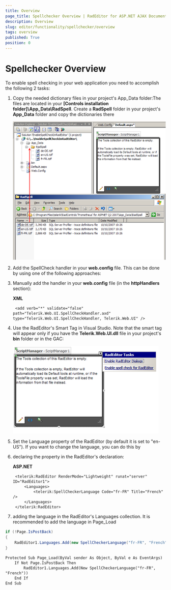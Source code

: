 ```yaml
---
title: Overview
page_title: Spellchecker Overview | RadEditor for ASP.NET AJAX Documentation
description: Overview
slug: editor/functionality/spellchecker/overview
tags: overview
published: True
position: 0
---
```


# Spellchecker Overview

To enable spell checking in your web application you need to accomplish the following 2 tasks:

1. Copy the needed dictionary files in your project's App_Data folder:The files are located in your __[Controls installation folder]\App_Data\RadSpell__. Create a __RadSpell__ folder in your project's __App_Data__ folder and copy the dictionaries there

	![Copy Dictionaries](images/radeditorcopydictionaries.png)

1. Add the SpellCheck handler in your __web.config__ file. This can be done by using one of the following approaches:

1. Manually add the handler in your __web.config__ file (in the __httpHandlers__ section):

	**XML**
	
		<add verb="*" validate="false" path="Telerik.Web.UI.SpellCheckHandler.axd" type="Telerik.Web.UI.SpellCheckHandler, Telerik.Web.UI" />
	

1. Use the RadEditor's Smart Tag in Visual Studio. Note that the smart tag will appear only if you have the __Telerik.Web.UI.dll__ file in your project's __bin__ folder or in the GAC:

	![RadEditor Smart Tag](images/radeditorsmarttags.png)

1. Set the Language property of the RadEditor (by default it is set to "en-US"). If you want to change the language, you can do this by

1. declaring the property in the RadEditor's declaration:

	**ASP.NET**
	
		<telerik:RadEditor RenderMode="Lightweight" runat="server" ID="RadEditor1">
			<Languages>
				<telerik:SpellCheckerLanguage Code="fr-FR" Title="French" />
			</Languages>
		</telerik:RadEditor>


1. adding the language in the RadEditor's Languages collection. It is recommended to add the language in Page_Load



````C#
if (!Page.IsPostBack)
{
	RadEditor1.Languages.Add(new SpellCheckerLanguage("fr-FR", "French"));
}
````
````VB
Protected Sub Page_Load(ByVal sender As Object, ByVal e As EventArgs)
	If Not Page.IsPostBack Then
		RadEditor1.Languages.Add(New SpellCheckerLanguage("fr-FR", "French"))
	End If
End Sub
````




